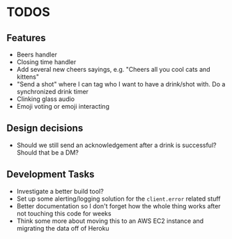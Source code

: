 # TODOS

## Features

<!-- - Drunk handler -->

- Beers handler
- Closing time handler
- Add several new cheers sayings, e.g. "Cheers all you cool cats and kittens"
- "Send a shot" where I can tag who I want to have a drink/shot with. Do a synchronized drink timer
- Clinking glass audio
- Emoji voting or emoji interacting

## Design decisions

- Should we still send an acknowledgement after a drink is successful? Should that be a DM?

## Development Tasks

<!-- - Add Prettier -->

- Investigate a better build tool?
- Set up some alerting/logging solution for the `client.error` related stuff
- Better documentation so I don't forget how the whole thing works after not touching this code for weeks
- Think some more about moving this to an AWS EC2 instance and migrating the data off of Heroku
